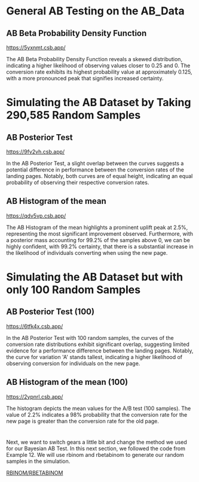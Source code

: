 # General AB Testing on the AB_Data
## AB Beta Probability Density Function

<!--- ![AB Beta Probability Density Function](https://github.com/EvaGostiuk/MAT4376-project-2-team-3/blob/master/AB_DataSet/task_2/ABTEST_BetaProb_DensityFunction.png?raw=true) -->

https://5yxnmt.csb.app/

The AB Beta Probability Density Function reveals a skewed distribution, indicating a higher likelihood of observing values closer to 0.25 and 0. The conversion rate exhibits its highest probability value at approximately 0.125, with a more pronounced peak that signifies increased certainty.


# Simulating the AB Dataset by Taking 290,585 Random Samples

## AB Posterior Test

<!--- ![AB Posterior Test](https://github.com/EvaGostiuk/MAT4376-project-2-team-3/blob/master/AB_DataSet/task_2/AB_Test__ABPosterior.png?raw=true) -->

https://9fv2vh.csb.app/

In the AB Posterior Test, a slight overlap between the curves suggests a potential difference in performance between the conversion rates of the landing pages. Notably, both curves are of equal height, indicating an equal probability of observing their respective conversion rates.


## AB Histogram of the mean

<!--- ![AB Histogram of the mean](https://github.com/EvaGostiuk/MAT4376-project-2-team-3/blob/master/AB_DataSet/task_2/ABTEST_hist_of_mean.png?raw=true) -->

https://qdv5vp.csb.app/

The AB Histogram of the mean highlights a prominent uplift peak at 2.5%, representing the most significant improvement observed. Furthermore, with a posterior mass accounting for 99.2% of the samples above 0, we can be highly confident, with 99.2% certainty, that there is a substantial increase in the likelihood of individuals converting when using the new page.

# Simulating the AB Dataset but with only 100 Random Samples

## AB Posterior Test (100)

<!--- ![AB 100 Posterior Test](https://github.com/EvaGostiuk/MAT4376-project-2-team-3/blob/master/AB_DataSet/task_2/ABTEST_100_Posterior.png?raw=true) -->

https://6tfk4x.csb.app/

In the AB Posterior Test with 100 random samples, the curves of the conversion rate distributions exhibit significant overlap, suggesting limited evidence for a performance difference between the landing pages. Notably, the curve for variation 'A' stands tallest, indicating a higher likelihood of observing conversion for individuals on the new page. 


## AB Histogram of the mean (100)

<!--- ![AB 100 Histogram of the mean](https://github.com/EvaGostiuk/MAT4376-project-2-team-3/blob/master/AB_DataSet/task_2/ABTEST_100_Hist_of_mean_B.png?raw=true) -->

https://2ypnrl.csb.app/

The histogram depicts the mean values for the A/B test (100 samples). The value of 2.2% indicates a 98% probability that the conversion rate for the new page is greater than the conversion rate for the old page.

# 

Next, we want to switch gears a little bit and change the method we used for our Bayesian AB Test. In this next section, we followed the code from Example 12. We will use rbinom and rbetabinom to generate our random samples in the simulation.

[RBINOM/RBETABINOM](https://github.com/EvaGostiuk/MAT4376-project-2-team-3/blob/master/AB_DataSet/task_2/02-rbinom_rbetabinom.md)
